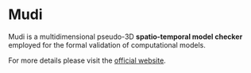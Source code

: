 Mudi
====

Mudi is a multidimensional pseudo-3D **spatio-temporal model checker** employed for the formal validation of computational models.

For more details please visit the [official website](http://mudi.modelchecking.org "Mudi's homepage").
